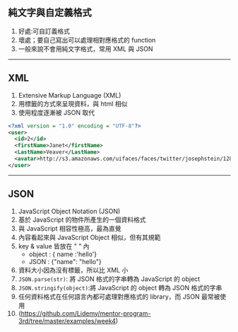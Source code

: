## 純文字與自定義格式
1. 好處:可自訂義格式
2. 壞處；要自己寫出可以處理相對應格式的 function
3. 一般來說不會用純文字格式，常用 XML 與 JSON
***
## XML
1. Extensive Markup Language (XML)
2. 用標籤的方式來呈現資料，與 html 相似
3. 使用程度逐漸被 JSON 取代
```XML
<?xml version = "1.0" encoding = "UTF-8"?>
<user>
  <id>2</id>
  <firstName>Janet</firstName>
  <LastName>Veaver</LastName>
  <avatar>http://s3.amazonaws.com/uifaces/faces/twitter/josephstein/128.jpg</avatar>
</user>
```
***
## JSON
1. JavaScript Object Notation (JSON)
2. 基於 JavaScript 的物件所產生的一個資料格式
3. 與 JavaScript 相容性極高，最為直覺
4. 內容看起來與 JavaScript Object 相似，但有其規範
5. key & value 皆放在 " " 內
   * object : { name :'hello'} 
   * JSON   : {"name": "hello"}
6. 資料大小因為沒有標籤，所以比 XML 小
7. `JSON.parse(str)`: 將 JSON 格式的字串轉為 JavaScript 的 object
8. `JSON.stringify(object)`:將 JavaScript 的 object 轉為 JSON 格式的字串
9. 任何資料格式在任何語言內都可處理對應格式的 library，而 JSON 最常被使用
10. (https://github.com/Lidemy/mentor-program-3rd/tree/master/examples/week4)
